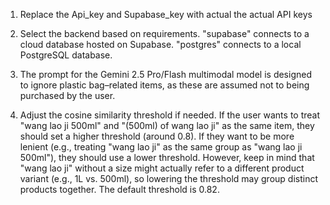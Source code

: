 1. Replace the Api_key and Supabase_key with actual the actual API keys

2. Select the backend based on requirements.
"supabase" connects to a cloud database hosted on Supabase.
"postgres" connects to a local PostgreSQL database.

3. The prompt for the Gemini 2.5 Pro/Flash multimodal model is designed to ignore plastic bag–related items, as these are assumed not to being purchased by the user.

4. Adjust the cosine similarity threshold if needed.
If the user wants to treat "wang lao ji 500ml" and "(500ml) of wang lao ji" as the same item, they should set a higher threshold (around 0.8).
If they want to be more lenient (e.g., treating "wang lao ji" as the same group as "wang lao ji 500ml"), they should use a lower threshold. However, keep in mind that "wang lao ji" without a size might actually refer to a different product variant (e.g., 1L vs. 500ml), so lowering the threshold may group distinct products together.
The default threshold is 0.82.
